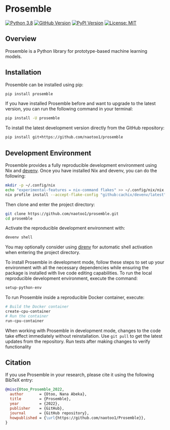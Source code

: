 # Prosemble

[![Python 3.8](https://img.shields.io/badge/python-3.8-blue.svg)](https://www.python.org/downloads/release/python-380/)
[![GitHub Version](https://img.shields.io/badge/version-0.9.2-yellow.svg)](https://github.com/naotoo1/Prosemble)
[![PyPI Version](https://img.shields.io/badge/pypi-0.9.2-orange.svg)](https://pypi.org/project/prosemble/)
[![License: MIT](https://img.shields.io/badge/License-MIT-green.svg)](https://opensource.org/licenses/MIT)

## Overview

Prosemble is a Python library for prototype-based machine learning models.

## Installation

Prosemble can be installed using pip:

```bash
pip install prosemble
```

If you have installed Prosemble before and want to upgrade to the latest version, you can run the following command in your terminal:

```bash
pip install -U prosemble
```

To install the latest development version directly from the GitHub repository:

```bash
pip install git+https://github.com/naotoo1/prosemble
```
## Development Environment
Prosemble provides a fully reproducible development environment using Nix and [devenv](https://devenv.sh/getting-started/). Once you have installed Nix and devenv, you can do the following:

   ```bash
   mkdir -p ~/.config/nix
   echo "experimental-features = nix-command flakes" >> ~/.config/nix/nix.conf
   nix profile install --accept-flake-config "github:cachix/devenv/latest"
   ```

Then clone and enter the project directory:

```bash
git clone https://github.com/naotoo1/prosemble.git
cd prosemble
```

Activate the reproducible development environment with:
   ```bash
   devenv shell
   ```
You may optionally consider using [direnv](https://direnv.net/) for automatic shell activation when entering the project directory.

To install Prosemble in development mode, follow these steps to set up your environment with all the necessary dependencies while ensuring the package is installed with live code editing capabilities. To run the local reproducible development environment, execute the command:


```bash
setup-python-env
```
To run Prosemble inside a reproducible Docker container, execute:
```bash
# Build the Docker container
create-cpu-container
# Run the container 
run-cpu-container
```
When working with Prosemble in development mode, changes to the code take effect immediately without reinstallation. Use ```git pull``` to get the latest updates from the repository. Run tests after making changes to verify functionality


## Citation

If you use Prosemble in your research, please cite it using the following BibTeX entry:

```bibtex
@misc{Otoo_Prosemble_2022,
  author       = {Otoo, Nana Abeka},
  title        = {Prosemble},
  year         = {2022},
  publisher    = {GitHub},
  journal      = {GitHub repository},
  howpublished = {\url{https://github.com/naotoo1/Prosemble}},
}
```
